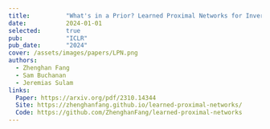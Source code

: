 ```yaml
---
title:          "What's in a Prior? Learned Proximal Networks for Inverse Problems"
date:           2024-01-01
selected:       true
pub:            "ICLR"
pub_date:       "2024"
cover: /assets/images/papers/LPN.png
authors:
  - Zhenghan Fang
  - Sam Buchanan
  - Jeremias Sulam
links:
  Paper: https://arxiv.org/pdf/2310.14344
  Site: https://zhenghanfang.github.io/learned-proximal-networks/
  Code: https://github.com/ZhenghanFang/learned-proximal-networks
---
```


